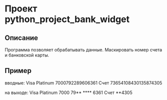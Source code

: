# Проект python_project_bank_widget

## Описание 
Программа позволяет обрабатывать данные.
Маскировать номер счета и банковской карты.

## Пример
вводные:
Visa Platinum 7000792289606361
Счет 73654108430135874305

на выходе:
Visa Platinum 7000 79** **** 6361
Счет **4305